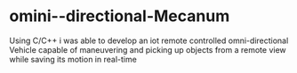 # omini--directional-Mecanum
Using C/C++ i was able to develop an iot remote controlled omni-directional Vehicle capable of maneuvering and picking up objects from a remote view while saving its motion in real-time   
